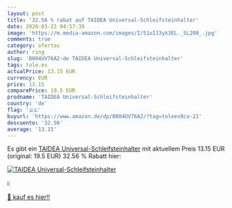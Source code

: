 ```yaml
---
layout: post
title: '32.56 % rabat auf TAIDEA Universal-Schleifsteinhalter'
date: 2020-03-22 04:57:39
image: 'https://m.media-amazon.com/images/I/51uIJ3yk3EL._SL200_.jpg'
comments: true
category: ofertas
author: ring
slug: 'B004UV76A2-de TAIDEA Universal-Schleifsteinhalter'
tags: tole.es
actualPrice: 13.15 EUR
currency: EUR
price: 13.15
comparePrice: 19.5 EUR
prodname: 'TAIDEA Universal-Schleifsteinhalter'
country: 'de'
flag: '🇩🇪'
buyurl: 'https://www.amazon.de/dp/B004UV76A2/?tag=tolees0ca-21'
descuento: '32.56'
average: '13.15'
---
```


Es gibt ein [TAIDEA Universal-Schleifsteinhalter](https://www.amazon.de/dp/B004UV76A2/?tag=tolees0ca-21) mit aktuellem Preis 13.15 EUR (original: 19.5 EUR) 32.56 % Rabatt hier:

[![TAIDEA Universal-Schleifsteinhalter](https://m.media-amazon.com/images/I/51uIJ3yk3EL._SL200_.jpg)](https://www.amazon.de/dp/B004UV76A2/?tag=tolees0ca-21)

ℹ️:


[🛒 kauf es hier!!](https://www.amazon.de/dp/B004UV76A2/?tag=tolees0ca-21)
